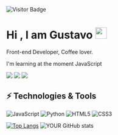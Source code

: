 ![Visitor Badge](https://visitor-badge.laobi.icu/badge?page_id=0NEHITKILL.0NEHITKILL)

# Hi , I am Gustavo <img src="https://raw.githubusercontent.com/aemmadi/aemmadi/master/wave.gif" width="30px">
Front-end Developer, Coffee lover.

I'm learning at the moment JavaScript

[<img src="https://img.shields.io/badge/linkedin-%230077B5.svg?&style=for-the-badge&logo=linkedin&logoColor=white" />](https://www.linkedin.com/in/gustavo-silva-623987215/) 
[<img src = "https://img.shields.io/badge/instagram-%23E4405F.svg?&style=for-the-badge&logo=instagram&logoColor=white">](https://www.instagram.com/gustavo.048/) 
[<img src = "https://img.shields.io/badge/facebook-%231877F2.svg?&style=for-the-badge&logo=facebook&logoColor=white">](https://www.facebook.com/Gustavo.174/)

## ⚡ Technologies & Tools

![JavaScript](https://img.shields.io/badge/-JavaScript-black?style=flat-square&logo=javascript)
![Python](https://img.shields.io/badge/-Python-black?style=flat-square&logo=Python)
![HTML5](https://img.shields.io/badge/-HTML5-E34F26?style=flat-square&logo=html5&logoColor=white)
![CSS3](https://img.shields.io/badge/-CSS3-1572B6?style=flat-square&logo=css3)

[![Top Langs](https://github-readme-stats.vercel.app/api/top-langs/?username=0NEHITKILL&layout=compact)](https://github.com/anuraghazra/github-readme-stats)
![YOUR GitHub stats](https://github-readme-stats.vercel.app/api?username=0NEHITKILL&show_icons=true&theme=radical)
